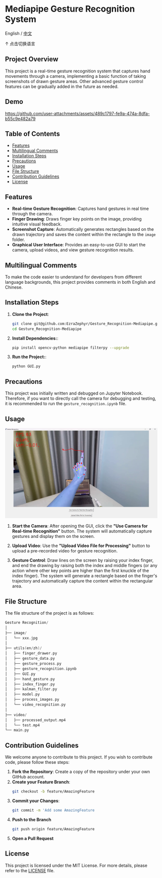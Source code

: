 # Mediapipe Gesture Recognition System

English / [中文](readme_zh.md)

↑ 点击切换语言

## Project Overview

This project is a real-time gesture recognition system that captures hand movements through a camera, implementing a basic function of taking screenshots of drawn gesture areas. Other advanced gesture control features can be gradually added in the future as needed.

## Demo

https://github.com/user-attachments/assets/489c1797-fe9a-474a-8dfa-b55c9e482a79

## Table of Contents

- [Features](#features)
- [Multilingual Comments](#multilingual-comments)
- [Installation Steps](#installation-steps)
- [Precautions](#precautions)
- [Usage](#usage)
- [File Structure](#file-structure)
- [Contribution Guidelines](#contribution-guidelines)
- [License](#license)

## Features

- **Real-time Gesture Recognition**: Captures hand gestures in real time through the camera.
- **Finger Drawing**: Draws finger key points on the image, providing intuitive visual feedback.
- **Screenshot Capture**: Automatically generates rectangles based on the drawn trajectory and saves the content within the rectangle to the `image` folder.
- **Graphical User Interface**: Provides an easy-to-use GUI to start the camera, upload videos, and view gesture recognition results.

## Multilingual Comments

To make the code easier to understand for developers from different language backgrounds, this project provides comments in both English and Chinese.

## Installation Steps

1. **Clone the Project**:
   ```bash
   git clone git@github.com:EzraZephyr/Gesture_Recognition-Mediapipe.git
   cd Gesture_Recognition-Mediapipe
   ```   
2. **Install Dependencies:**:
   ```bash
   pip install opencv-python mediapipe filterpy --upgrade
   ```
3. **Run the Project:**:
   ```bash
   python GUI.py
   ```

## Precautions

This project was initially written and debugged on Jupyter Notebook. Therefore, if you want to directly call the camera for debugging and testing, it is recommended to run the `gesture_recognition.ipynb` file.

## Usage

![Demo](img.png)

1. **Start the Camera**: After opening the GUI, click the **"Use Camera for Real-time Recognition"** button. The system will automatically capture gestures and display them on the screen.

2. **Upload Video**: Use the **"Upload Video File for Processing"** button to upload a pre-recorded video for gesture recognition.

3. **Gesture Control**: Draw lines on the screen by raising your index finger, and end the drawing by raising both the index and middle fingers (or any action where other key points are higher than the first knuckle of the index finger). The system will generate a rectangle based on the finger's trajectory and automatically capture the content within the rectangular area.

## File Structure

The file structure of the project is as follows:

```c++
Gesture Recognition/
│
├── image/ 
│   └── xxx.jpg
│   
├── utils(en/zh)/
│   ├── finger_drawer.py
│   ├── gesture_data.py
│   ├── gesture_process.py
│   ├── gesture_recognition.ipynb
│   ├── GUI.py
│   ├── hand_gesture.py
│   ├── index_finger.py
│   ├── kalman_filter.py
│   ├── model.py
│   ├── process_images.py
│   └── video_recognition.py
│
├── video/
│   ├── processed_output.mp4
│   └── test.mp4
└── main.py 
```

## Contribution Guidelines

We welcome anyone to contribute to this project. If you wish to contribute code, please follow these steps:

1. **Fork the Repository**: Create a copy of the repository under your own GitHub account.
2. **Create your Feature Branch**:
   ```bash
   git checkout -b feature/AmazingFeature
   ```
3. **Commit your Changes**:
   ```bash
   git commit -m 'Add some AmazingFeature
   ```
4. **Push to the Branch**
   ```bash
   git push origin feature/AmazingFeature
   ```
5. **Open a Pull Request**

## License

This project is licensed under the MIT License. For more details, please refer to the [LICENSE](./LICENSE) file.
